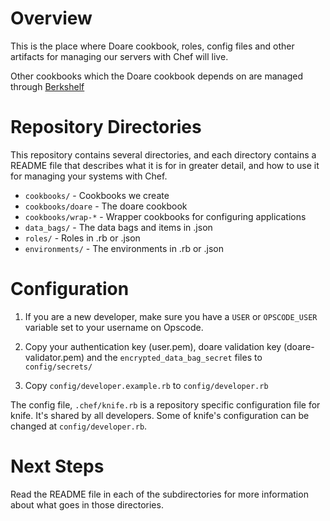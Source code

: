 Overview
========

This is the place where Doare cookbook, roles, config files and other artifacts for managing our servers with Chef will live.

Other cookbooks which the Doare cookbook depends on are managed through [Berkshelf](http://berkshelf.com)

Repository Directories
======================

This repository contains several directories, and each directory contains a README file that describes what it is for in greater detail, and how to use it for managing your systems with Chef.

* `cookbooks/` - Cookbooks we create
* `cookbooks/doare` - The doare cookbook
* `cookbooks/wrap-*` - Wrapper cookbooks for configuring applications
* `data_bags/` - The data bags and items in .json
* `roles/` - Roles in .rb or .json
* `environments/` - The environments in .rb or .json

Configuration
=============

1. If you are a new developer, make sure you have a `USER` or `OPSCODE_USER` variable set to your username on Opscode.

2. Copy your authentication key (user.pem), doare validation key (doare-validator.pem) and the `encrypted_data_bag_secret` files to `config/secrets/`

3. Copy `config/developer.example.rb` to `config/developer.rb`

The config file, `.chef/knife.rb` is a repository specific configuration file for knife. It's shared by all developers. Some of knife's configuration can be changed at `config/developer.rb`.

Next Steps
==========

Read the README file in each of the subdirectories for more information about what goes in those directories.
